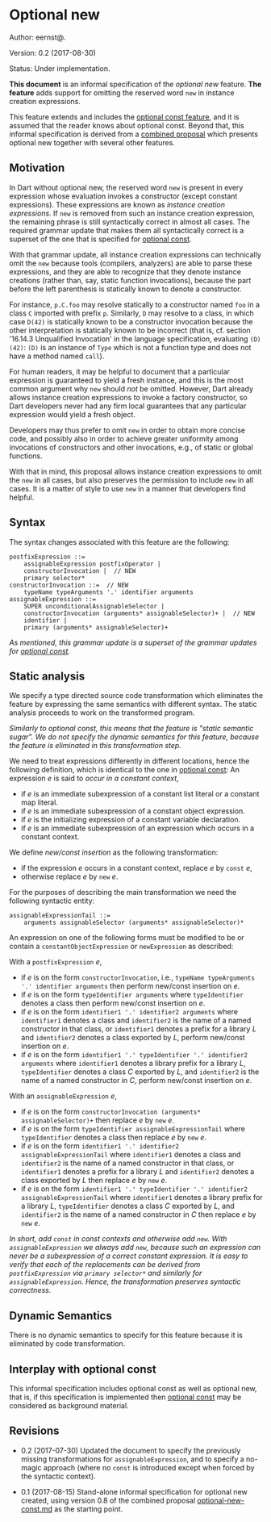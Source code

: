 # Optional new

Author: eernst@.

Version: 0.2 (2017-08-30)

Status: Under implementation.

**This document** is an informal specification of the *optional new* feature.
**The feature** adds support for omitting the reserved word `new` in instance
creation expressions.

This feature extends and includes the
[optional const feature](https://github.com/dart-lang/sdk/blob/master/docs/language/informal/optional-const.md),
and it is assumed that the reader knows about optional const. Beyond
that, this informal specification is derived from a
[combined proposal](https://github.com/dart-lang/sdk/blob/master/docs/language/informal/optional-new-const.md)
which presents optional new together with several other features.


## Motivation

In Dart without optional new, the reserved word `new` is present in every
expression whose evaluation invokes a constructor (except constant
expressions). These expressions are known as *instance creation expressions*. If
`new` is removed from such an instance creation expression, the remaining phrase
is still syntactically correct in almost all cases. The required grammar
update that makes them all syntactically correct is a superset of the one that
is specified for
[optional const](https://github.com/dart-lang/sdk/blob/master/docs/language/informal/optional-const.md).

With that grammar update, all instance creation expressions can technically
omit the `new` because tools (compilers, analyzers) are able to parse these
expressions, and they are able to recognize that they denote instance creations
(rather than, say, static function invocations), because the part before the
left parenthesis is statically known to denote a constructor.

For instance, `p.C.foo` may resolve statically to a constructor named `foo` in
a class `C` imported with prefix `p`. Similarly, `D` may resolve to a class, in
which case `D(42)` is statically known to be a constructor invocation because
the other interpretation is statically known to be incorrect (that is, cf.
section '16.14.3 Unqualified Invocation' in the language specification,
evaluating `(D)(42)`: `(D)` is an instance of `Type` which is not a function
type and does not have a method named `call`).

For human readers, it may be helpful to document that a particular expression
is guaranteed to yield a fresh instance, and this is the most common argument
why `new` should *not* be omitted. However, Dart already allows instance
creation expressions to invoke a factory constructor, so Dart developers never
had any firm local guarantees that any particular expression would yield a
fresh object.

Developers may thus prefer to omit `new` in order to obtain more concise code,
and possibly also in order to achieve greater uniformity among invocations of
constructors and other invocations, e.g., of static or global functions.

With that in mind, this proposal allows instance creation expressions to omit
the `new` in all cases, but also preserves the permission to include `new` in
all cases. It is a matter of style to use `new` in a manner that developers
find helpful.


## Syntax

The syntax changes associated with this feature are the following:

```
postfixExpression ::=
    assignableExpression postfixOperator |
    constructorInvocation |  // NEW
    primary selector*
constructorInvocation ::=  // NEW
    typeName typeArguments '.' identifier arguments
assignableExpression ::=
    SUPER unconditionalAssignableSelector |
    constructorInvocation (arguments* assignableSelector)+ |  // NEW
    identifier |
    primary (arguments* assignableSelector)+
```

*As mentioned, this grammar update is a superset of the grammar updates for
[optional const](https://github.com/dart-lang/sdk/blob/master/docs/language/informal/optional-const.md).*


## Static analysis

We specify a type directed source code transformation which eliminates the
feature by expressing the same semantics with different syntax. The static
analysis proceeds to work on the transformed program.

*Similarly to optional const, this means that the feature is "static semantic
sugar". We do not specify the dynamic semantics for this feature, because the
feature is eliminated in this transformation step.*

We need to treat expressions differently in different locations, hence the
following definition, which is identical to the one in
[optional const](https://github.com/dart-lang/sdk/blob/master/docs/language/informal/optional-const.md):
An expression _e_ is said to *occur in a constant context*,

- if _e_ is an immediate subexpression of a constant list literal or a
  constant map literal.
- if _e_ is an immediate subexpression of a constant object expression.
- if _e_ is the initializing expression of a constant variable declaration.
- if _e_ is an immediate subexpression of an expression which occurs in a
  constant context.

We define *new/const insertion* as the following transformation:

- if the expression _e_ occurs in a constant context, replace _e_ by
  `const` _e_,
- otherwise replace _e_ by `new` _e_.

For the purposes of describing the main transformation we need the following
syntactic entity:

```
assignableExpressionTail ::=
    arguments assignableSelector (arguments* assignableSelector)*
```

An expression on one of the following forms must be modified to be or
contain a `constantObjectExpression` or `newExpression` as described:

With a `postfixExpression` _e_,

- if _e_ is on the form `constructorInvocation`, i.e.,
  `typeName typeArguments '.' identifier arguments` then perform
  new/const insertion on _e_.
- if _e_ is on the form
  `typeIdentifier arguments` where `typeIdentifier` denotes a class then
  perform new/const insertion on _e_.
- if _e_ is on the form
  `identifier1 '.' identifier2 arguments` where `identifier1` denotes
  a class and `identifier2` is the name of a named constructor in that class,
  or `identifier1` denotes a prefix for a library _L_ and `identifier2` denotes
  a class exported by _L_, perform new/const insertion on _e_.
- if _e_ is on the form
  `identifier1 '.' typeIdentifier '.' identifier2 arguments` where
  `identifier1` denotes a library prefix for a library _L_, `typeIdentifier`
  denotes a class _C_ exported by _L_, and `identifier2` is the name of a named
  constructor in _C_, perform new/const insertion on _e_.

With an `assignableExpression` _e_,

- if _e_ is on the form
  `constructorInvocation (arguments* assignableSelector)+`
  then replace _e_ by `new` _e_.
- if _e_ is on the form
  `typeIdentifier assignableExpressionTail`
  where `typeIdentifier` denotes a class then replace _e_ by `new` _e_.
- if _e_ is on the form
  `identifier1 '.' identifier2 assignableExpressionTail`
  where `identifier1` denotes a class and `identifier2` is the name of
  a named constructor in that class, or `identifier1` denotes a prefix
  for a library _L_ and `identifier2` denotes a class exported by _L_
  then replace _e_ by `new` _e_.
- if _e_ is on the form
  `identifier1 '.' typeIdentifier '.' identifier2 assignableExpressionTail`
  where `identifier1` denotes a library prefix for a library _L_,
  `typeIdentifier` denotes a class _C_ exported by _L_, and `identifier2`
  is the name of a named constructor in _C_ then replace _e_ by `new` _e_.

*In short, add `const` in const contexts and otherwise add `new`. With
`assignableExpression` we always add `new`, because such an expression
can never be a subexpression of a correct constant expression. It is easy
to verify that each of the replacements can be derived from
`postfixExpression` via `primary selector*` and similarly for
`assignableExpression`. Hence, the transformation preserves syntactic
correctness.*


## Dynamic Semantics

There is no dynamic semantics to specify for this feature because it is
eliminated by code transformation.


## Interplay with optional const

This informal specification includes optional const as well as optional new,
that is, if this specification is implemented then
[optional const](https://github.com/dart-lang/sdk/blob/master/docs/language/informal/optional-const.md)
may be considered as background material.


## Revisions

- 0.2 (2017-07-30) Updated the document to specify the previously missing
  transformations for `assignableExpression`, and to specify a no-magic
  approach (where no `const` is introduced except when forced by the
  syntactic context).

- 0.1 (2017-08-15) Stand-alone informal specification for optional new created,
  using version 0.8 of the combined proposal
  [optional-new-const.md](https://github.com/dart-lang/sdk/blob/master/docs/language/informal/optional-new-const.md)
  as the starting point.
